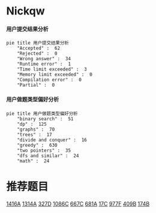 # Nickqw

<!-- tabs:start -->



#### **用户提交结果分析**

```mermaid
pie title 用户提交结果分析
    "Accepted" :  62
    "Rejected" :  0
    "Wrong answer" :  34
    "Runtime error" :  1
    "Time limit exceeded" :  3
    "Memory limit exceeded" :  0
    "Compilation error" :  0
    "Partial" :  0
```

#### **用户做题类型偏好分析**

```mermaid
pie title 用户做题类型偏好分析
    "binary search" :  51
    "dp" :  125
    "graphs" :  70
    "trees" :  17
    "divide and conquer" :  16
    "greedy" :  630
    "two pointers" :  35
    "dfs and similar" :  24
    "math" :  24
```



<!-- tabs:end -->
# 推荐题目
[1416A](https://codeforces.com/contest/1416/problem/A)
[1314A](https://codeforces.com/contest/1314/problem/A)
[327D](https://codeforces.com/contest/327/problem/D)
[1086C](https://codeforces.com/contest/1086/problem/C)
[667C](https://codeforces.com/contest/667/problem/C)
[681A](https://codeforces.com/contest/681/problem/A)
[17C](https://codeforces.com/contest/17/problem/C)
[977F](https://codeforces.com/contest/977/problem/F)
[409B](https://codeforces.com/contest/409/problem/B)
[174B](https://codeforces.com/contest/174/problem/B)
